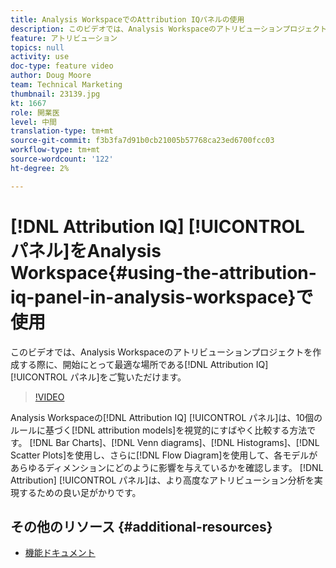```yaml
---
title: Analysis WorkspaceでのAttribution IQパネルの使用
description: このビデオでは、Analysis Workspaceのアトリビューションプロジェクトを作成する際に開始にとって非常に役立つAttribution IQパネルをご覧いただけます。
feature: アトリビューション
topics: null
activity: use
doc-type: feature video
author: Doug Moore
team: Technical Marketing
thumbnail: 23139.jpg
kt: 1667
role: 開業医
level: 中間
translation-type: tm+mt
source-git-commit: f3b3fa7d91b0cb21005b57768ca23ed6700fcc03
workflow-type: tm+mt
source-wordcount: '122'
ht-degree: 2%

---
```



# [!DNL Attribution IQ] [!UICONTROL パネル]をAnalysis Workspace{#using-the-attribution-iq-panel-in-analysis-workspace}で使用

このビデオでは、Analysis Workspaceのアトリビューションプロジェクトを作成する際に、開始にとって最適な場所である[!DNL Attribution IQ] [!UICONTROL パネル]をご覧いただけます。

>[!VIDEO](https://video.tv.adobe.com/v/23139/?quality=12)

Analysis Workspaceの[!DNL Attribution IQ] [!UICONTROL パネル]は、10個のルールに基づく[!DNL attribution models]を視覚的にすばやく比較する方法です。 [!DNL Bar Charts]、[!DNL Venn diagrams]、[!DNL Histograms]、[!DNL Scatter Plots]を使用し、さらに[!DNL Flow Diagram]を使用して、各モデルがあらゆるディメンションにどのように影響を与えているかを確認します。 [!DNL Attribution] [!UICONTROL パネル]は、より高度なアトリビューション分析を実現するための良い足がかりです。

## その他のリソース {#additional-resources}

* [機能ドキュメント](https://marketing.adobe.com/resources/help/en_US/analytics/analysis-workspace/use_attribution_iq.html)
